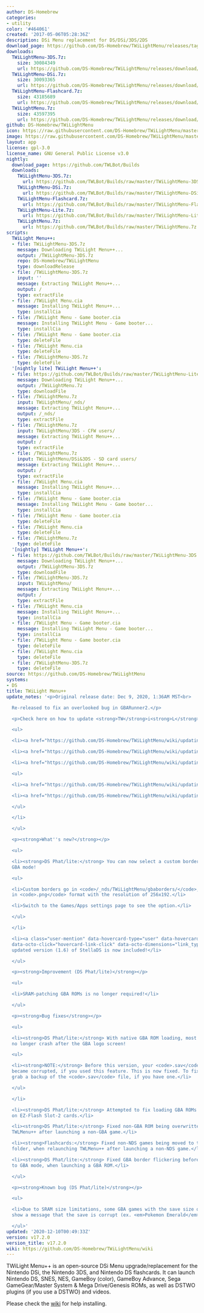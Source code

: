 ```yaml
---
author: DS-Homebrew
categories:
- utility
color: '#464061'
created: '2017-05-06T05:28:36Z'
description: DSi Menu replacement for DS/DSi/3DS/2DS
download_page: https://github.com/DS-Homebrew/TWiLightMenu/releases/tag/v17.2.0
downloads:
  TWiLightMenu-3DS.7z:
    size: 30084349
    url: https://github.com/DS-Homebrew/TWiLightMenu/releases/download/v17.2.0/TWiLightMenu-3DS.7z
  TWiLightMenu-DSi.7z:
    size: 30093365
    url: https://github.com/DS-Homebrew/TWiLightMenu/releases/download/v17.2.0/TWiLightMenu-DSi.7z
  TWiLightMenu-Flashcard.7z:
    size: 43185689
    url: https://github.com/DS-Homebrew/TWiLightMenu/releases/download/v17.2.0/TWiLightMenu-Flashcard.7z
  TWiLightMenu.7z:
    size: 43597395
    url: https://github.com/DS-Homebrew/TWiLightMenu/releases/download/v17.2.0/TWiLightMenu.7z
github: DS-Homebrew/TWiLightMenu
icon: https://raw.githubusercontent.com/DS-Homebrew/TWiLightMenu/master/booter/Twilight%2B%2B-animated%20icon-fix.gif
image: https://raw.githubusercontent.com/DS-Homebrew/TWiLightMenu/master/logo.png
layout: app
license: gpl-3.0
license_name: GNU General Public License v3.0
nightly:
  download_page: https://github.com/TWLBot/Builds
  downloads:
    TWiLightMenu-3DS.7z:
      url: https://github.com/TWLBot/Builds/raw/master/TWiLightMenu-3DS.7z
    TWiLightMenu-DSi.7z:
      url: https://github.com/TWLBot/Builds/raw/master/TWiLightMenu-DSi.7z
    TWiLightMenu-Flashcard.7z:
      url: https://github.com/TWLBot/Builds/raw/master/TWiLightMenu-Flashcard.7z
    TWiLightMenu-Lite.7z:
      url: https://github.com/TWLBot/Builds/raw/master/TWiLightMenu-Lite.7z
    TWiLightMenu.7z:
      url: https://github.com/TWLBot/Builds/raw/master/TWiLightMenu.7z
scripts:
  TWiLight Menu++:
  - file: TWiLightMenu-3DS.7z
    message: Downloading TWiLight Menu++...
    output: /TWiLightMenu-3DS.7z
    repo: DS-Homebrew/TWiLightMenu
    type: downloadRelease
  - file: /TWiLightMenu-3DS.7z
    input: ''
    message: Extracting TWiLight Menu++...
    output: /
    type: extractFile
  - file: /TWiLight Menu.cia
    message: Installing TWiLight Menu++...
    type: installCia
  - file: /TWiLight Menu - Game booter.cia
    message: Installing TWiLight Menu - Game booter...
    type: installCia
  - file: /TWiLight Menu - Game booter.cia
    type: deleteFile
  - file: /TWiLight Menu.cia
    type: deleteFile
  - file: /TWiLightMenu-3DS.7z
    type: deleteFile
  '[nightly lite] TWiLight Menu++':
  - file: https://github.com/TWLBot/Builds/raw/master/TWiLightMenu-Lite.7z
    message: Downloading TWiLight Menu++...
    output: /TWiLightMenu.7z
    type: downloadFile
  - file: /TWiLightMenu.7z
    input: TWiLightMenu/_nds/
    message: Extracting TWiLight Menu++...
    output: /_nds/
    type: extractFile
  - file: /TWiLightMenu.7z
    input: TWiLightMenu/3DS - CFW users/
    message: Extracting TWiLight Menu++...
    output: /
    type: extractFile
  - file: /TWiLightMenu.7z
    input: TWiLightMenu/DSi&3DS - SD card users/
    message: Extracting TWiLight Menu++...
    output: /
    type: extractFile
  - file: /TWiLight Menu.cia
    message: Installing TWiLight Menu++...
    type: installCia
  - file: /TWiLight Menu - Game booter.cia
    message: Installing TWiLight Menu - Game booter...
    type: installCia
  - file: /TWiLight Menu - Game booter.cia
    type: deleteFile
  - file: /TWiLight Menu.cia
    type: deleteFile
  - file: /TWiLightMenu.7z
    type: deleteFile
  '[nightly] TWiLight Menu++':
  - file: https://github.com/TWLBot/Builds/raw/master/TWiLightMenu-3DS.7z
    message: Downloading TWiLight Menu++...
    output: /TWiLightMenu-3DS.7z
    type: downloadFile
  - file: /TWiLightMenu-3DS.7z
    input: TWiLightMenu/
    message: Extracting TWiLight Menu++...
    output: /
    type: extractFile
  - file: /TWiLight Menu.cia
    message: Installing TWiLight Menu++...
    type: installCia
  - file: /TWiLight Menu - Game booter.cia
    message: Installing TWiLight Menu - Game booter...
    type: installCia
  - file: /TWiLight Menu - Game booter.cia
    type: deleteFile
  - file: /TWiLight Menu.cia
    type: deleteFile
  - file: /TWiLightMenu-3DS.7z
    type: deleteFile
source: https://github.com/DS-Homebrew/TWiLightMenu
systems:
- DS
title: TWiLight Menu++
update_notes: '<p>Original release date: Dec 9, 2020, 1:36AM MST<br>

  Re-released to fix an overlooked bug in GBARunner2.</p>

  <p>Check here on how to update <strong>TW</strong>i<strong>L</strong>ight Menu++:</p>

  <ul>

  <li><a href="https://github.com/DS-Homebrew/TWiLightMenu/wiki/updating-%28flashcard%29">Flashcard</a></li>

  <li><a href="https://github.com/DS-Homebrew/TWiLightMenu/wiki/updating-%28dsi%29">DSi</a></li>

  <li><a href="https://github.com/DS-Homebrew/TWiLightMenu/wiki/updating-%283ds%29">3DS</a>

  <ul>

  <li><a href="https://github.com/DS-Homebrew/TWiLightMenu/wiki/updating-%283ds,-universal-updater%29">Universal-Updater</a></li>

  <li><a href="https://github.com/DS-Homebrew/TWiLightMenu/wiki/updating-%283ds,-manual%29">Manual</a></li>

  </ul>

  </li>

  </ul>

  <p><strong>What''s new?</strong></p>

  <ul>

  <li><strong>DS Phat/lite:</strong> You can now select a custom border to use in
  GBA mode!

  <ul>

  <li>Custom borders go in <code>/_nds/TWiLightMenu/gbaborders/</code>, and must be
  in <code>.png</code> format with the resolution of 256x192.</li>

  <li>Switch to the Games/Apps settings page to see the option.</li>

  </ul>

  </li>

  <li><a class="user-mention" data-hovercard-type="user" data-hovercard-url="/users/wavemotion-dave/hovercard"
  data-octo-click="hovercard-link-click" data-octo-dimensions="link_type:self" href="https://github.com/wavemotion-dave">@wavemotion-dave</a>''s
  updated version (1.6) of StellaDS is now included!</li>

  </ul>

  <p><strong>Improvement (DS Phat/lite)</strong></p>

  <ul>

  <li>SRAM-patching GBA ROMs is no longer required!</li>

  </ul>

  <p><strong>Bug fixes</strong></p>

  <ul>

  <li><strong>DS Phat/lite:</strong> With native GBA ROM loading, most games will
  no longer crash after the GBA logo screen!

  <ul>

  <li><strong>NOTE:</strong> Before this version, your <code>.sav</code> file has
  became corrupted, if you used this feature. This is now fixed. To fix the corruption,
  grab a backup of the <code>.sav</code> file, if you have one.</li>

  </ul>

  </li>

  <li><strong>DS Phat/lite:</strong> Attempted to fix loading GBA ROMs above 16MB
  on EZ-Flash Slot-2 cards.</li>

  <li><strong>DS Phat/lite:</strong> Fixed non-GBA ROM being overwritten, when relaunching
  TWLMenu++ after launching a non-GBA game.</li>

  <li><strong>Flashcards:</strong> Fixed non-NDS games being moved to the <code>saves</code>
  folder, when relaunching TWLMenu++ after launching a non-NDS game.</li>

  <li><strong>DS Phat/lite:</strong> Fixed GBA border flickering before switching
  to GBA mode, when launching a GBA ROM.</li>

  </ul>

  <p><strong>Known bug (DS Phat/lite)</strong></p>

  <ul>

  <li>Due to SRAM size limitations, some GBA games with the save size of 128KB will
  show a message that the save is corrupt (ex. <em>Pokemon Emerald</em>).</li>

  </ul>'
updated: '2020-12-10T00:49:33Z'
version: v17.2.0
version_title: v17.2.0
wiki: https://github.com/DS-Homebrew/TWiLightMenu/wiki
---
```

TWiLight Menu++ is an open-source DSi Menu upgrade/replacement for the Nintendo DSi, the Nintendo 3DS, and Nintendo DS flashcards. It can launch Nintendo DS, SNES, NES, GameBoy (color), GameBoy Advance, Sega GameGear/Master System & Mega Drive/Genesis ROMs, as well as DSTWO plugins (if you use a DSTWO) and videos.

Please check the [wiki](https://github.com/DS-Homebrew/TWiLightMenu/wiki) for help installing.